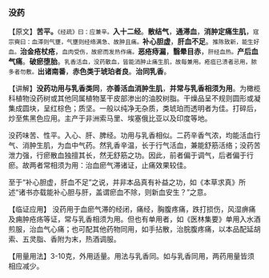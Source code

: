 ### 没药

【原文】**苦平。**<small>《经疏》曰：应兼辛。</small>**入十二经**。**散结气**，**通滞血**，**消肿定痛生肌**，<small>寇宗奭曰：血滞则气壅，气壅则经络满急、故肿且痛。</small>**补心胆虚**，**肝血不足**。<small>推陈致新，能生好血。</small>**治金疮杖疮**，<small>血肉受伤，故瘀而发热作痛。</small>**恶疮痔漏**，**翳晕目赤**，<small>肝经血热。</small>**产后血气痛**。**破瘀堕胎**。<small>乳香活血，没药散血，皆能消肿止痛生肌，故每兼用。疮疽已溃者忌用，脓多者勿敷。</small>**出诸南番**，**赤色类于琥珀者良**。**治同乳香**。

【讲解】**没药功用与乳香类同**，**亦善活血消肿生肌**，**并常与乳香相须为用**。为橄榄科植物没药树或其他同属植物茎干皮部渗出的油胶树脂。干燥品呈不规则圆形或凝集成圆块，呈红棕色；质坚。一般以纯净无杂质，类琥珀而透明者为佳。打碎后，炒至焦黑色应用。主产于非洲索马里、埃塞俄比亚以及印度等地。

没药味苦、性平。入心、肝、脾经。功用与乳香相似。二药辛香气浓，均能活血行气、消肿生肌，为血中气药。然乳香辛温，长于行气活血，兼能舒筋活络；没药苦泄力强，行瘀散血独擅其长，然无舒筋之功。因此，前者偏于调气，后者偏于行瘀。故两者常相须为用：治血瘀气滞诸证，止痛效果较佳。

至于“补心胆虚，肝血不足”之说，并非本品真有补益之功，如《本草求真》所述“诸书亦载能补心胆与肝，盖谓瘀血不除，则新血安生？”之意。

【临证应用】   没药用于血瘀气滞的经闭，痛经，胸腹疼痛，跌打损伤，风湿痹痛及痈肿疮疡等证，常与乳香相须为用。但也有单用者，如《医林集要》单用入水酒煎服，治血气心痛；也可配其他药物同用，如手拈散，治脘腹疼痛，以本品配延胡索、五灵脂、香附为末，热酒调服。

【用量用法】3-10克，外用适量。用法与乳香同。如与乳香同用，两药用量皆须相应减少。
